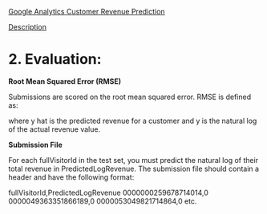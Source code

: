 [Google Analytics Customer Revenue Prediction](https://www.kaggle.com/c/google-analytics-customer-revenue-prediction)

[Description]('./image/description.jpeg')



# **2. Evaluation:**

**Root Mean Squared Error (RMSE)**

Submissions are scored on the root mean squared error. RMSE is defined as:

where y hat is the predicted revenue for a customer and y is the natural log of the actual revenue value.

**Submission File**

For each fullVisitorId in the test set, you must predict the natural log of their total revenue in PredictedLogRevenue. The submission file should contain a header and have the following format:

fullVisitorId,PredictedLogRevenue
0000000259678714014,0
0000049363351866189,0
0000053049821714864,0
etc.
